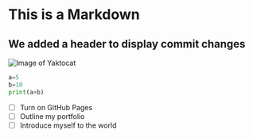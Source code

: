 # This is a Markdown
## We added a header to display commit changes
![Image of Yaktocat](https://octodex.github.com/images/yaktocat.png)
```python
a=5
b=10
print(a+b)
```
- [ ] Turn on GitHub Pages
- [ ] Outline my portfolio
- [ ] Introduce myself to the world
